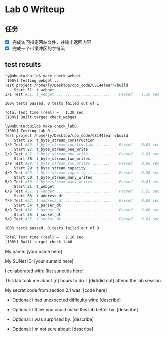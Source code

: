 Lab 0 Writeup
=============
## 任务
- [x] 完成访问指定网站文件，并输出返回内容
- [x] 完成一个带缓冲区的字符流

## test results

```bash
ly@ubuntu:build$ make check_webget
[100%] Testing webget...
Test project /home/ly/Desktop/cpp_code/CS144learn/build
    Start 31: t_webget
1/1 Test #31: t_webget .........................   Passed    1.29 sec

100% tests passed, 0 tests failed out of 1

Total Test time (real) =   1.30 sec
[100%] Built target check_webget

ly@ubuntu:build$ make check_lab0
[100%] Testing Lab 0...
Test project /home/ly/Desktop/cpp_code/CS144learn/build
    Start 26: t_byte_stream_construction
1/9 Test #26: t_byte_stream_construction .......   Passed    0.01 sec
    Start 27: t_byte_stream_one_write
2/9 Test #27: t_byte_stream_one_write ..........   Passed    0.01 sec
    Start 28: t_byte_stream_two_writes
3/9 Test #28: t_byte_stream_two_writes .........   Passed    0.00 sec
    Start 29: t_byte_stream_capacity
4/9 Test #29: t_byte_stream_capacity ...........   Passed    0.58 sec
    Start 30: t_byte_stream_many_writes
5/9 Test #30: t_byte_stream_many_writes ........   Passed    0.01 sec
    Start 31: t_webget
6/9 Test #31: t_webget .........................   Passed    1.52 sec
    Start 53: t_address_dt
7/9 Test #53: t_address_dt .....................   Passed    0.02 sec
    Start 54: t_parser_dt
8/9 Test #54: t_parser_dt ......................   Passed    0.00 sec
    Start 55: t_socket_dt
9/9 Test #55: t_socket_dt ......................   Passed    0.01 sec

100% tests passed, 0 tests failed out of 9

Total Test time (real) =   2.18 sec
[100%] Built target check_lab0
```

My name: [your name here]

My SUNet ID: [your sunetid here]

I collaborated with: [list sunetids here]

This lab took me about [n] hours to do. I [did/did not] attend the lab session.

My secret code from section 2.1 was: [code here]

- Optional: I had unexpected difficulty with: [describe]

- Optional: I think you could make this lab better by: [describe]

- Optional: I was surprised by: [describe]

- Optional: I'm not sure about: [describe]

